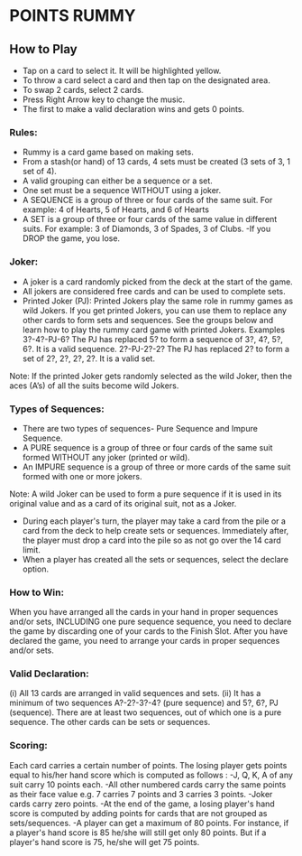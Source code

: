 # POINTS RUMMY

## How to Play
- Tap on a card to select it. It will be highlighted yellow.
- To throw a card select a card and then tap on the designated area.
- To swap 2 cards, select 2 cards.
- Press Right Arrow key to change the music.
- The first to make a valid declaration wins and gets 0 points.

### Rules:
- Rummy is a card game based on making sets.
- From a stash(or hand) of 13 cards, 4 sets must be created (3 sets of 3, 1 set of 4).
- A valid grouping can either be a sequence or a set.
- One set must be a sequence WITHOUT using a joker.
- A SEQUENCE is a group of three or four cards of the same suit.
	For example: 4 of Hearts, 5 of Hearts, and 6 of Hearts
- A SET is a group of three or four cards of the same value in different suits.
	For example: 3 of Diamonds, 3 of Spades, 3 of Clubs.
-If you DROP the game, you lose.

### Joker:
- A joker is a card randomly picked from the deck at the start of the game.
- All jokers are considered free cards and can be used to complete sets.
- Printed Joker (PJ): Printed Jokers play the same role in rummy games as wild Jokers. If you get printed Jokers, you can use them to replace any other cards to form sets and sequences. See the groups below and learn how to play the rummy card game with printed Jokers.
Examples
3?-4?-PJ-6?
The PJ has replaced 5? to form a sequence of 3?, 4?, 5?, 6?. It is a valid sequence.
2?-PJ-2?-2?
The PJ has replaced 2? to form a set of 2?, 2?, 2?, 2?. It is a valid set.

Note: If the printed Joker gets randomly selected as the wild Joker, then the aces (A’s) of all the suits become wild Jokers.

### Types of Sequences:
- There are two types of sequences- Pure Sequence and Impure Sequence.
- A PURE sequence is a group of three or four cards of the same suit formed WITHOUT any joker (printed or wild). 
- An IMPURE sequence is a group of three or more cards of the same suit formed with one or more jokers.

Note: A wild Joker can be used to form a pure sequence if it is used in its original value and as a card of its original suit, not as a Joker.

- During each player's turn, the player may take a card from the pile or a card from the deck to help create sets or sequences.
  Immediately after, the player must drop a card into the pile so as not go over the 14 card limit.
- When a player has created all the sets or sequences, select the declare option.

### How to Win:
When you have arranged all the cards in your hand in proper sequences and/or sets, INCLUDING one pure sequence sequence, you need to declare the game by discarding one of your cards to the Finish Slot. After you have declared the game, you need to arrange your cards in proper sequences and/or sets.

### Valid Declaration:
(i) All 13 cards are arranged in valid sequences and sets.
(ii) It has a minimum of two sequences A?-2?-3?-4? (pure sequence) and 5?, 6?, PJ (sequence). There are at least two sequences, out of which one is a pure sequence. The other cards can be sets or sequences.

### Scoring:
Each card carries a certain number of points. The losing player gets points equal to his/her hand score which is computed as follows :
-J, Q, K, A of any suit carry 10 points each.
-All other numbered cards carry the same points as their face value e.g. 7 carries 7 points and 3 carries 3 points.
-Joker cards carry zero points.
-At the end of the game, a losing player's hand score is computed by adding points for cards that are not grouped as sets/sequences.
-A player can get a maximum of 80 points. For instance, if a player's hand score is 85 he/she will still get only 80 points. But if a player's hand score is 75, he/she will get 75 points.




